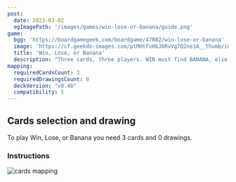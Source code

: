 ```yaml
---
post: 
  date: 2023-03-02
  ogImagePath: '/images/games/win-lose-or-banana/guide.png'
game:
  bgg: 'https://boardgamegeek.com/boardgame/47082/win-lose-or-banana'
  image: 'https://cf.geekdo-images.com/ptMHtFvHbJ6RvVg7Q2ne1A__thumb/img/O8QIguzI6G9nn8aQIdSJweMCiMM=/fit-in/200x150/filters:strip_icc()/pic511669.jpg'
  title: 'Win, Lose, or Banana'
  description: "Three cards, three players. WIN must find BANANA, else LOSE will win. Simple as that! "
mapping:
  requiredCardsCount: 3
  requiredDrawingsCount: 0
  deckVersion: "v0.4b"
  compatibility: 5
---
```


## Cards selection and drawing

To play Win, Lose, or Banana you need 3 cards and 0 drawings.

### Instructions

![cards mapping](/images/games/win-lose-or-banana/guide.png)
